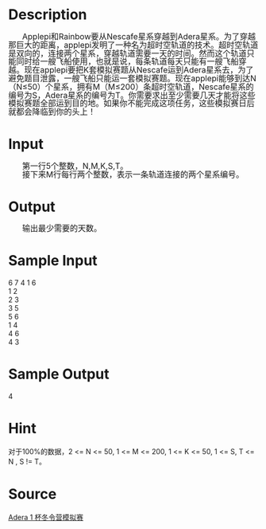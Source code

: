 
# Description

<div class="content"><div style="text-indent: 21pt; line-height: 120%"><span style="font-size: medium">Applepi和Rainbow要从Nescafe星系穿越到Adera星系。为了穿越那巨大的距离，applepi发明了一种名为超时空轨道的技术。超时空轨道是双向的，连接两个星系，穿越轨道需要一天的时间。然而这个轨道只能同时给一艘飞船使用，也就是说，每条轨道每天只能有一艘飞船穿越。现在applepi要把K套模拟赛题从Nescafe运到Adera星系去，为了避免题目泄露，一艘飞船只能运一套模拟赛题。现在applepi能够到达N（N≤50）个星系，拥有M（M≤200）条超时空轨道，Nescafe星系的编号为S，Adera星系的编号为T。你需要求出至少需要几天才能将这些模拟赛题全部运到目的地。如果你不能完成这项任务，这些模拟赛日后就都会降临到你的头上！</span></div></div>

# Input

<div class="content"><div style="text-indent: 21pt; line-height: 120%"><span style="font-size: medium">第一行5个整数，N,M,K,S,T。</span></div>
<div style="text-indent: 21pt; line-height: 120%"><span style="font-size: medium">接下来M行每行两个整数，表示一条轨道连接的两个星系编号。</span></div></div>

# Output

<div class="content"><div style="text-indent: 21pt; line-height: 120%"><span style="font-size: medium">输出最少需要的天数。</span></div></div>

# Sample Input

<div class="content"><span class="sampledata">6 7 4 1 6<br/>
1 2 <br/>
2 3<br/>
3 5<br/>
5 6<br/>
1 4<br/>
4 6<br/>
4 3<br/>
</span></div>

# Sample Output

<div class="content"><span class="sampledata">4<br/>
</span></div>

# Hint

<div class="content"><p></p><p>对于100%的数据，2 &lt;= N &lt;= 50, 1 &lt;= M &lt;= 200, 1 &lt;= K &lt;= 50, 1 &lt;= S, T &lt;= N , S != T。</p><p></p></div>

# Source

<div class="content"><p><a href="problemset.php?search=Adera 1 杯冬令营模拟赛">Adera 1 杯冬令营模拟赛</a></p></div>

